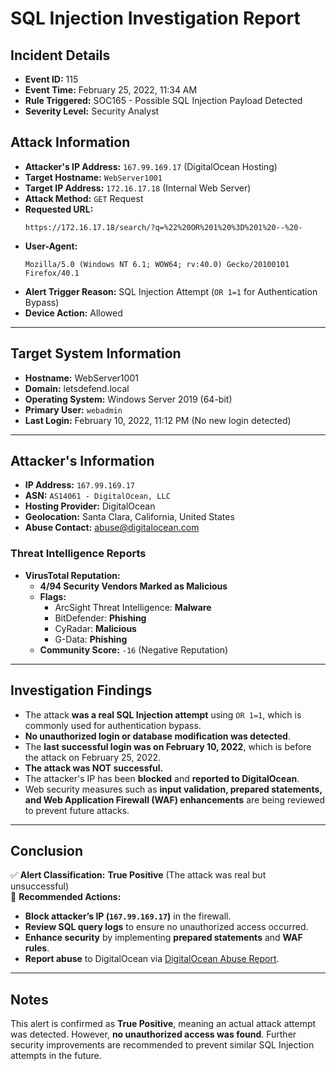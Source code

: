 # **SQL Injection Investigation Report**

## **Incident Details**
- **Event ID:** 115  
- **Event Time:** February 25, 2022, 11:34 AM  
- **Rule Triggered:** SOC165 - Possible SQL Injection Payload Detected  
- **Severity Level:** Security Analyst  

## **Attack Information**
- **Attacker's IP Address:** `167.99.169.17` (DigitalOcean Hosting)  
- **Target Hostname:** `WebServer1001`  
- **Target IP Address:** `172.16.17.18` (Internal Web Server)  
- **Attack Method:** `GET` Request  
- **Requested URL:**  
  ```
  https://172.16.17.18/search/?q=%22%20OR%201%20%3D%201%20--%20-
  ```  
- **User-Agent:**  
  ```
  Mozilla/5.0 (Windows NT 6.1; WOW64; rv:40.0) Gecko/20100101 Firefox/40.1
  ```  
- **Alert Trigger Reason:** SQL Injection Attempt (`OR 1=1` for Authentication Bypass)  
- **Device Action:** Allowed  



---

## **Target System Information**
- **Hostname:** WebServer1001  
- **Domain:** letsdefend.local  
- **Operating System:** Windows Server 2019 (64-bit)  
- **Primary User:** `webadmin`  
- **Last Login:** February 10, 2022, 11:12 PM (No new login detected)  

---

## **Attacker's Information**
- **IP Address:** `167.99.169.17`  
- **ASN:** `AS14061 - DigitalOcean, LLC`  
- **Hosting Provider:** DigitalOcean  
- **Geolocation:** Santa Clara, California, United States  
- **Abuse Contact:** [abuse@digitalocean.com](mailto:abuse@digitalocean.com)  

### **Threat Intelligence Reports**
- **VirusTotal Reputation:**
  - **4/94 Security Vendors Marked as Malicious**
  - **Flags:**
    - ArcSight Threat Intelligence: **Malware**
    - BitDefender: **Phishing**
    - CyRadar: **Malicious**
    - G-Data: **Phishing**
  - **Community Score:** `-16` (Negative Reputation)

---

## **Investigation Findings**
- The attack **was a real SQL Injection attempt** using `OR 1=1`, which is commonly used for authentication bypass.
- **No unauthorized login or database modification was detected**.
- The **last successful login was on February 10, 2022**, which is before the attack on February 25, 2022.
- **The attack was NOT successful.**
- The attacker's IP has been **blocked** and **reported to DigitalOcean**.
- Web security measures such as **input validation, prepared statements, and Web Application Firewall (WAF) enhancements** are being reviewed to prevent future attacks.

---

## **Conclusion**
✅ **Alert Classification:** **True Positive** (The attack was real but unsuccessful)  
🚀 **Recommended Actions:**
- **Block attacker’s IP (`167.99.169.17`)** in the firewall.
- **Review SQL query logs** to ensure no unauthorized access occurred.
- **Enhance security** by implementing **prepared statements** and **WAF rules**.
- **Report abuse** to DigitalOcean via [DigitalOcean Abuse Report](https://www.digitalocean.com/company/contact/#abuse).

---

## **Notes**
This alert is confirmed as **True Positive**, meaning an actual attack attempt was detected. However, **no unauthorized access was found**. Further security improvements are recommended to prevent similar SQL Injection attempts in the future.


